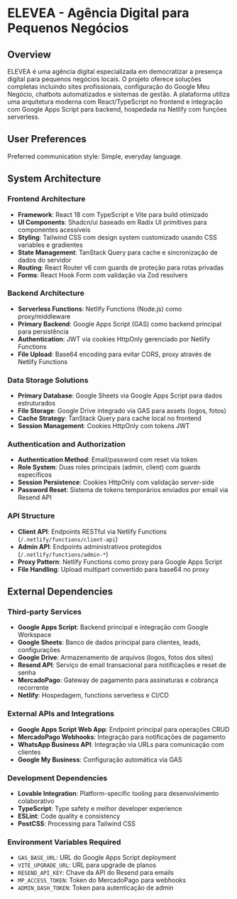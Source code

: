 # ELEVEA - Agência Digital para Pequenos Negócios

## Overview

ELEVEA é uma agência digital especializada em democratizar a presença digital para pequenos negócios locais. O projeto oferece soluções completas incluindo sites profissionais, configuração do Google Meu Negócio, chatbots automatizados e sistemas de gestão. A plataforma utiliza uma arquitetura moderna com React/TypeScript no frontend e integração com Google Apps Script para backend, hospedada na Netlify com funções serverless.

## User Preferences

Preferred communication style: Simple, everyday language.

## System Architecture

### Frontend Architecture
- **Framework**: React 18 com TypeScript e Vite para build otimizado
- **UI Components**: Shadcn/ui baseado em Radix UI primitives para componentes acessíveis
- **Styling**: Tailwind CSS com design system customizado usando CSS variables e gradientes
- **State Management**: TanStack Query para cache e sincronização de dados do servidor
- **Routing**: React Router v6 com guards de proteção para rotas privadas
- **Forms**: React Hook Form com validação via Zod resolvers

### Backend Architecture
- **Serverless Functions**: Netlify Functions (Node.js) como proxy/middleware
- **Primary Backend**: Google Apps Script (GAS) como backend principal para persistência
- **Authentication**: JWT via cookies HttpOnly gerenciado por Netlify Functions
- **File Upload**: Base64 encoding para evitar CORS, proxy através de Netlify Functions

### Data Storage Solutions
- **Primary Database**: Google Sheets via Google Apps Script para dados estruturados
- **File Storage**: Google Drive integrado via GAS para assets (logos, fotos)
- **Cache Strategy**: TanStack Query para cache local no frontend
- **Session Management**: Cookies HttpOnly com tokens JWT

### Authentication and Authorization
- **Authentication Method**: Email/password com reset via token
- **Role System**: Duas roles principais (admin, client) com guards específicos
- **Session Persistence**: Cookies HttpOnly com validação server-side
- **Password Reset**: Sistema de tokens temporários enviados por email via Resend API

### API Structure
- **Client API**: Endpoints RESTful via Netlify Functions (`/.netlify/functions/client-api`)
- **Admin API**: Endpoints administrativos protegidos (`/.netlify/functions/admin-*`)
- **Proxy Pattern**: Netlify Functions como proxy para Google Apps Script
- **File Handling**: Upload multipart convertido para base64 no proxy

## External Dependencies

### Third-party Services
- **Google Apps Script**: Backend principal e integração com Google Workspace
- **Google Sheets**: Banco de dados principal para clientes, leads, configurações
- **Google Drive**: Armazenamento de arquivos (logos, fotos dos sites)
- **Resend API**: Serviço de email transacional para notificações e reset de senha
- **MercadoPago**: Gateway de pagamento para assinaturas e cobrança recorrente
- **Netlify**: Hospedagem, functions serverless e CI/CD

### External APIs and Integrations
- **Google Apps Script Web App**: Endpoint principal para operações CRUD
- **MercadoPago Webhooks**: Integração para notificações de pagamento
- **WhatsApp Business API**: Integração via URLs para comunicação com clientes
- **Google My Business**: Configuração automática via GAS

### Development Dependencies
- **Lovable Integration**: Platform-specific tooling para desenvolvimento colaborativo
- **TypeScript**: Type safety e melhor developer experience
- **ESLint**: Code quality e consistency
- **PostCSS**: Processing para Tailwind CSS

### Environment Variables Required
- `GAS_BASE_URL`: URL do Google Apps Script deployment
- `VITE_UPGRADE_URL`: URL para upgrade de planos
- `RESEND_API_KEY`: Chave da API do Resend para emails
- `MP_ACCESS_TOKEN`: Token do MercadoPago para webhooks
- `ADMIN_DASH_TOKEN`: Token para autenticação de admin